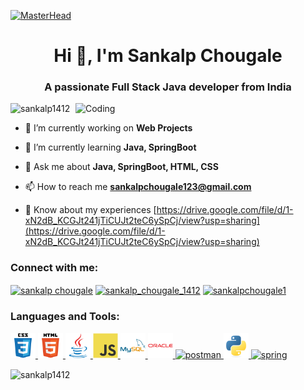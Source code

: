 [![MasterHead](https://user-images.githubusercontent.com/90236635/232446433-d5540fa2-fe28-4bb8-b929-cdb51fe61336.gif)](https://sankalp1412.io)
<h1 align="center">Hi 👋, I'm Sankalp Chougale</h1>
<h3 align="center">A passionate Full Stack Java developer from India</h3>
<img align="right" alt="Coding" width="400" src="https://miro.medium.com/v2/resize:fit:679/1*yw0TnheAGN-LPneDaTlaxw.gif">
<p align="left"> <img src="https://komarev.com/ghpvc/?username=sankalp1412&label=Profile%20views&color=0e75b6&style=flat" alt="sankalp1412" /> </p>

- 🔭 I’m currently working on **Web Projects**

- 🌱 I’m currently learning **Java, SpringBoot**

- 💬 Ask me about **Java, SpringBoot, HTML, CSS**

- 📫 How to reach me **sankalpchougale123@gmail.com**

- 📄 Know about my experiences [https://drive.google.com/file/d/1-xN2dB_KCGJt241jTiCUJt2teC6ySpCj/view?usp=sharing](https://drive.google.com/file/d/1-xN2dB_KCGJt241jTiCUJt2teC6ySpCj/view?usp=sharing)

<h3 align="left">Connect with me:</h3>
<p align="left">
<a href="[https://linkedin.com/in/sankalp chougale](https://www.linkedin.com/in/sankalp-chougale-1a21671aa/)" target="blank"><img align="center" src="https://raw.githubusercontent.com/rahuldkjain/github-profile-readme-generator/master/src/images/icons/Social/linked-in-alt.svg" alt="sankalp chougale" height="30" width="40" /></a>
<a href="https://instagram.com/sankalp_chougale_1412" target="blank"><img align="center" src="https://raw.githubusercontent.com/rahuldkjain/github-profile-readme-generator/master/src/images/icons/Social/instagram.svg" alt="sankalp_chougale_1412" height="30" width="40" /></a>
<a href="https://www.hackerrank.com/sankalpchougale1" target="blank"><img align="center" src="https://raw.githubusercontent.com/rahuldkjain/github-profile-readme-generator/master/src/images/icons/Social/hackerrank.svg" alt="sankalpchougale1" height="30" width="40" /></a>
</p>

<h3 align="left">Languages and Tools:</h3>
<p align="left"> <a href="https://www.w3schools.com/css/" target="_blank" rel="noreferrer"> <img src="https://raw.githubusercontent.com/devicons/devicon/master/icons/css3/css3-original-wordmark.svg" alt="css3" width="40" height="40"/> </a> <a href="https://www.w3.org/html/" target="_blank" rel="noreferrer"> <img src="https://raw.githubusercontent.com/devicons/devicon/master/icons/html5/html5-original-wordmark.svg" alt="html5" width="40" height="40"/> </a> <a href="https://www.java.com" target="_blank" rel="noreferrer"> <img src="https://raw.githubusercontent.com/devicons/devicon/master/icons/java/java-original.svg" alt="java" width="40" height="40"/> </a> <a href="https://developer.mozilla.org/en-US/docs/Web/JavaScript" target="_blank" rel="noreferrer"> <img src="https://raw.githubusercontent.com/devicons/devicon/master/icons/javascript/javascript-original.svg" alt="javascript" width="40" height="40"/> </a> <a href="https://www.mysql.com/" target="_blank" rel="noreferrer"> <img src="https://raw.githubusercontent.com/devicons/devicon/master/icons/mysql/mysql-original-wordmark.svg" alt="mysql" width="40" height="40"/> </a> <a href="https://www.oracle.com/" target="_blank" rel="noreferrer"> <img src="https://raw.githubusercontent.com/devicons/devicon/master/icons/oracle/oracle-original.svg" alt="oracle" width="40" height="40"/> </a> <a href="https://postman.com" target="_blank" rel="noreferrer"> <img src="https://www.vectorlogo.zone/logos/getpostman/getpostman-icon.svg" alt="postman" width="40" height="40"/> </a> <a href="https://www.python.org" target="_blank" rel="noreferrer"> <img src="https://raw.githubusercontent.com/devicons/devicon/master/icons/python/python-original.svg" alt="python" width="40" height="40"/> </a> <a href="https://spring.io/" target="_blank" rel="noreferrer"> <img src="https://www.vectorlogo.zone/logos/springio/springio-icon.svg" alt="spring" width="40" height="40"/> </a> </p>

<p><img align="center" src="https://github-readme-stats.vercel.app/api/top-langs?username=sankalp1412&show_icons=true&locale=en&layout=compact" alt="sankalp1412" /></p>

